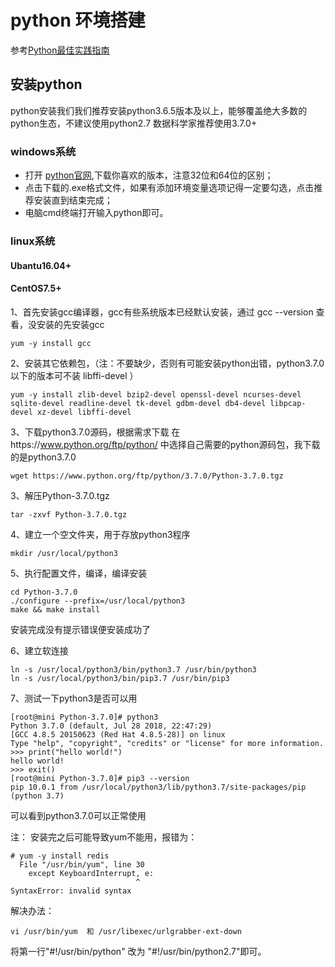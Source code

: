 # python 环境搭建

参考[Python最佳实践指南](https://pythonguidecn.readthedocs.io/zh/latest/)

## 安装python
python安装我们我们推荐安装python3.6.5版本及以上，能够覆盖绝大多数的python生态，不建议使用python2.7
数据科学家推荐使用3.7.0+

### windows系统
- 打开 [python官网](https://www.python.org/downloads/windows/),下载你喜欢的版本，注意32位和64位的区别；
- 点击下载的.exe格式文件，如果有添加环境变量选项记得一定要勾选，点击推荐安装直到结束完成；
- 电脑cmd终端打开输入python即可。

### linux系统
#### Ubantu16.04+

#### CentOS7.5+
1、首先安装gcc编译器，gcc有些系统版本已经默认安装，通过  gcc --version  查看，没安装的先安装gcc
```
yum -y install gcc
```
2、安装其它依赖包，（注：不要缺少，否则有可能安装python出错，python3.7.0以下的版本可不装 libffi-devel ）
```
yum -y install zlib-devel bzip2-devel openssl-devel ncurses-devel sqlite-devel readline-devel tk-devel gdbm-devel db4-devel libpcap-devel xz-devel libffi-devel
```
3、下载python3.7.0源码，根据需求下载
在https://www.python.org/ftp/python/ 中选择自己需要的python源码包，我下载的是python3.7.0
```
wget https://www.python.org/ftp/python/3.7.0/Python-3.7.0.tgz
```
3、解压Python-3.7.0.tgz
```
tar -zxvf Python-3.7.0.tgz
```
4、建立一个空文件夹，用于存放python3程序
```
mkdir /usr/local/python3
```
5、执行配置文件，编译，编译安装
```
cd Python-3.7.0
./configure --prefix=/usr/local/python3
make && make install
```
安装完成没有提示错误便安装成功了

6、建立软连接
```
ln -s /usr/local/python3/bin/python3.7 /usr/bin/python3
ln -s /usr/local/python3/bin/pip3.7 /usr/bin/pip3
```
7、测试一下python3是否可以用
```
[root@mini Python-3.7.0]# python3
Python 3.7.0 (default, Jul 28 2018, 22:47:29)
[GCC 4.8.5 20150623 (Red Hat 4.8.5-28)] on linux
Type "help", "copyright", "credits" or "license" for more information.
>>> print("hello world!")
hello world!
>>> exit()
[root@mini Python-3.7.0]# pip3 --version
pip 10.0.1 from /usr/local/python3/lib/python3.7/site-packages/pip (python 3.7)
```
可以看到python3.7.0可以正常使用

注：
安装完之后可能导致yum不能用，报错为：
```
# yum -y install redis 
  File "/usr/bin/yum", line 30
    except KeyboardInterrupt, e:
                            ^
SyntaxError: invalid syntax
```
解决办法：
```
vi /usr/bin/yum  和 /usr/libexec/urlgrabber-ext-down
```
将第一行"#!/usr/bin/python" 改为 "#!/usr/bin/python2.7"即可。
